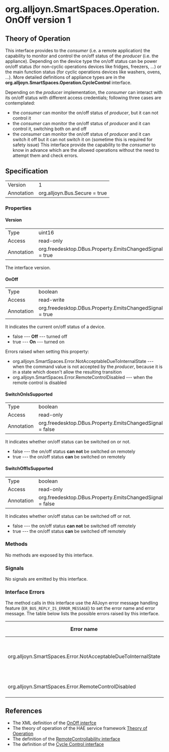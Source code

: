 # org.alljoyn.SmartSpaces.Operation.OnOff version 1

## Theory of Operation

This interface provides to the _consumer_ (i.e. a remote application) the
capability to monitor and control the on/off status of the _producer_ (i.e. the
appliance).
Depending on the device type the on/off status can be power on/off status (for
non-cyclic operations devices like fridges, freezers, ...) or the main function
status (for cyclic operations devices like washers, ovens, ...). More detailed
definitions of appliance types are in the
**org.alljoyn.SmartSpaces.Operation.CycleControl** interface.

Depending on the _producer_ implementation, the _consumer_ can interact with its
on/off status with different access credentials; following three cases are
contemplated:
  * the _consumer_ can monitor the on/off status of _producer_, but it can not
    control it
  * the _consumer_ can monitor the on/off status of _producer_ and it can
    control it, switching both on and   off
  * the _consumer_ can monitor the on/off status of _producer_ and it can switch
    it off but it can not switch it on (sometime this is required for safety
    issue)
This interface provide the capability to the _consumer_ to know in advance which
are the allowed operations without the need to attempt them and check errors.


## Specification

|            |                               |
| ---------- | ----------------------------- |
| Version    | 1                             |
| Annotation | org.alljoyn.Bus.Secure = true |

### Properties

#### Version

|            |                                                         |
| ---------- | ------------------------------------------------------- |
| Type       | uint16                                                  |
| Access     | read-only                                               |
| Annotation | org.freedesktop.DBus.Property.EmitsChangedSignal = true |

The interface version.

#### OnOff

|            |                                                         |
| ---------- | ------------------------------------------------------- |
| Type       | boolean                                                 |
| Access     | read-write                                              |
| Annotation | org.freedesktop.DBus.Property.EmitsChangedSignal = true |

It indicates the current on/off status of a device.

  * false --- **Off** --- turned off
  * true --- **On** --- turned on

Errors raised when setting this property:

  * org.alljoyn.SmartSpaces.Error.NotAcceptableDueToInternalState --- when the
    command value is not accepted by the _producer_, because it is in a state
    which doesn't allow the resulting transition
  * org.alljoyn.SmartSpaces.Error.RemoteControlDisabled --- when the remote
    control is disabled

#### SwitchOnIsSupported

|            |                                                          |
| ---------- | -------------------------------------------------------- |
| Type       | boolean                                                  |
| Access     | read-only                                                |
| Annotation | org.freedesktop.DBus.Property.EmitsChangedSignal = false |

It indicates whether on/off status can be switched on or not.

  * false --- the on/off status **can not** be switched on remotely
  * true --- the on/off status **can** be switched on remotely

#### SwitchOffIsSupported

|            |                                                          |
| ---------- | -------------------------------------------------------- |
| Type       | boolean                                                  |
| Access     | read-only                                                |
| Annotation | org.freedesktop.DBus.Property.EmitsChangedSignal = false |

It indicates whether on/off status can be switched off or not.

  * false --- the on/off status **can not** be switched off remotely
  * true --- the on/off status **can** be switched off remotely

### Methods

No methods are exposed by this interface.

### Signals

No signals are emitted by this interface.

### Interface Errors

The method calls in this interface use the AllJoyn error message handling
feature (`ER_BUS_REPLY_IS_ERROR_MESSAGE`) to set the error name and error
message. The table below lists the possible errors raised by this interface.

| Error name                                                    | Error message                                     |
|---------------------------------------------------------------|---------------------------------------------------|
| org.alljoyn.SmartSpaces.Error.NotAcceptableDueToInternalState | The value is not acceptable due to internal state |
| org.alljoyn.SmartSpaces.Error.RemoteControlDisabled           | Remote control disabled                           |

## References

  * The XML definition of the [OnOff interfce](OnOff-v1.xml)
  * The theory of operation of the HAE service framework [Theory of Operation](/org.alljoyn.SmartSpaces/theory-of-operation-v1)
  * The definition of the [RemoteControllability interface](RemoteControllability-v1)
  * The definition of the [Cycle Control interface](CycleControl-v1)
